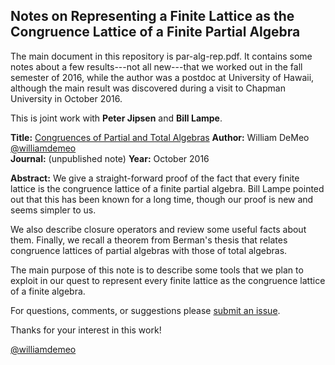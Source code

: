 ## Notes on Representing a Finite Lattice as the Congruence Lattice of a Finite Partial Algebra

The main document in this repository is par-alg-rep.pdf.  It contains 
some notes about a few results---not all new---that we
worked out in the fall semester of 2016, while the author was a postdoc at 
University of Hawaii, although the main result was discovered during
a visit to Chapman University in October 2016.

This is joint work with **Peter Jipsen** and **Bill Lampe**.

**Title:** [Congruences of Partial and Total Algebras](https://github.com/UniversalAlgebra/par-alg-rep/raw/master/par-alg-rep.pdf)
**Author:** William DeMeo [@williamdemeo](https://github.com/williamdemeo)  
**Journal:** (unpublished note)
**Year:** October 2016  

**Abstract:** We give a straight-forward proof of the fact 
that every finite lattice is the congruence lattice of a 
finite partial algebra. Bill Lampe pointed out that this 
has been known for a long time, though our proof is new 
and seems simpler to us.

We also describe closure operators and review some useful 
facts about them. Finally, we recall a theorem from Berman's 
thesis that relates congruence lattices of partial algebras 
with those of total algebras.

The main purpose of this note is to describe some tools 
that we plan to exploit in our quest to represent every finite 
lattice as the congruence lattice of a finite algebra.

For questions, comments, or suggestions please [submit an issue][].

Thanks for your interest in this work!

[@williamdemeo](https://github.com/williamdemeo)

[submit an issue]: https://github.com/UniversalAlgebra/par-alg-rep/issues/new
